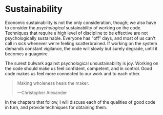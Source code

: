 # Sustainability

Economic sustainability is not the only consideration, though; we also have to consider the _psychological_ sustainability of working on the code. Techniques that require a high level of discipline to be effective are not psychologically sustainable. Everyone has "off" days, and most of us can't call in sick whenever we're feeling scatterbrained. If working on the system demands constant vigilance, the code will slowly but surely degrade, until it becomes a quagmire.

The surest bulwark against psychological unsustainability is joy. Working on the code should make us feel confident, competent, and in control. Good code makes us feel more connected to our work and to each other.

> Making wholeness heals the maker.
>
> —Christopher Alexander

In the chapters that follow, I will discuss each of the qualities of good code in turn, and provide techniques for obtaining them.